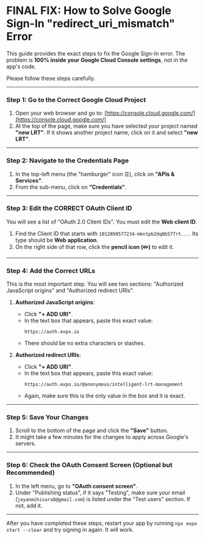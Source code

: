 # FINAL FIX: How to Solve Google Sign-In "redirect_uri_mismatch" Error

This guide provides the exact steps to fix the Google Sign-In error. The problem is **100% inside your Google Cloud Console settings**, not in the app's code.

Please follow these steps carefully.

---

### **Step 1: Go to the Correct Google Cloud Project**

1.  Open your web browser and go to: [https://console.cloud.google.com/](https://console.cloud.google.com/)
2.  At the top of the page, make sure you have selected your project named **"new LRT"**. If it shows another project name, click on it and select **"new LRT"**.

---

### **Step 2: Navigate to the Credentials Page**

1.  In the top-left menu (the "hamburger" icon ☰), click on **"APIs & Services"**.
2.  From the sub-menu, click on **"Credentials"**.

---

### **Step 3: Edit the CORRECT OAuth Client ID**

You will see a list of "OAuth 2.0 Client IDs". You must edit the **Web client ID**.

1.  Find the Client ID that starts with `1012899577234-mkntpb2dq8b577rt...`. Its type should be **Web application**.
2.  On the right side of that row, click the **pencil icon (✏️)** to edit it.

---

### **Step 4: Add the Correct URLs**

This is the most important step. You will see two sections: "Authorized JavaScript origins" and "Authorized redirect URIs".

1.  **Authorized JavaScript origins**:
    *   Click **"+ ADD URI"**.
    *   In the text box that appears, paste this exact value:
        ```
        https://auth.expo.io
        ```
    *   There should be no extra characters or slashes.

2.  **Authorized redirect URIs**:
    *   Click **"+ ADD URI"**.
    *   In the text box that appears, paste this exact value:
        ```
        https://auth.expo.io/@anonymous/intelligent-lrt-management
        ```
    *   Again, make sure this is the only value in the box and it is exact.

---

### **Step 5: Save Your Changes**

1.  Scroll to the bottom of the page and click the **"Save"** button.
2.  It might take a few minutes for the changes to apply across Google's servers.

---

### **Step 6: Check the OAuth Consent Screen (Optional but Recommended)**

1.  In the left menu, go to **"OAuth consent screen"**.
2.  Under "Publishing status", if it says "Testing", make sure your email (`jayanmihisara8@gmail.com`) is listed under the "Test users" section. If not, add it.

---

After you have completed these steps, restart your app by running `npx expo start --clear` and try signing in again. It will work.
